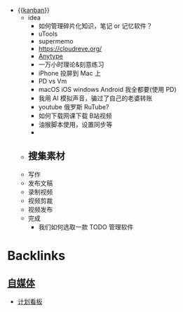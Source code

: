 - {{[kanban](<kanban.md>)}}
    - idea
        - 如何管理碎片化知识，笔记 or 记忆软件？
        - uTools
        - supermemo
        - https://cloudreve.org/
        - [Anytype](<Anytype.md>)
        - 一万小时理论&刻意练习
        - iPhone 投屏到 Mac 上
        - PD vs Vm
        - macOS iOS windows Android 我全都要(使用 PD)
        - 我用 AI 模拟声音，骗过了自己的老婆转账
        - youtube 俄罗斯 RuTube?
        - 如何下载网课下载 B站视频
        - 油猴脚本使用，设置同步等
        - 
    - 搜集素材
        - 
    - 写作
    - 发布文稿
    - 录制视频
    - 视频剪裁
    - 视频发布
    - 完成
        - 我们如何选取一款 TODO 管理软件

# Backlinks
## [自媒体](<自媒体.md>)
- [计划看板](<计划看板.md>)

